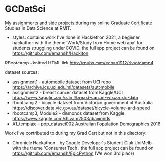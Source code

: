 # GCDatSci
My assignments and side projects during my online Graduate Certificate Studies in Data Science at RMIT.

* styles: contains work I've done in Hackiethon 2021, a beginner hackathon with the theme 'Work/Study from Home web app' for students struggling under COVID. the full app project can be found on https://github.com/emansih/Hackiton 

RBootcamp - knitted HTML link http://rpubs.com/echan1912/rbootcamp4

dataset sources:
* assignment1 - automobile dataset from UCI repo https://archive.ics.uci.edu/ml/datasets/automobile
* assignment2 - breast cancer dataset from Kaggle/UCI https://www.kaggle.com/uciml/breast-cancer-wisconsin-data
* rbootcamp2 - bicycle dataset from Victorian government of Australia https://discover.data.vic.gov.au/dataset/bicycle-volume-and-speed
* rbootcamp3, Module2 - diamonds dataset from Kaggle https://www.kaggle.com/shivam2503/diamonds
* A1_template - pop_dataset002 Australian Population Demographics 2016 

Work I've contributed to during my Grad Cert but not in this directory: 
* Chronicle Hackathon - by Google Developer's Student Club UniMelb  with the theme 'Consumer Tech'. the full app project can be found on https://github.com/emansih/EpicPython (We won 3rd place)
